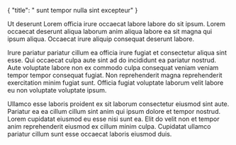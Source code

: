 {
  "title": " sunt tempor nulla sint excepteur"
}

Ut deserunt Lorem officia irure occaecat labore labore do sit ipsum. Lorem occaecat deserunt aliqua laborum anim aliqua labore ea sit magna qui ipsum aliqua. Occaecat irure aliquip consequat deserunt labore.

Irure pariatur pariatur cillum ea officia irure fugiat et consectetur aliqua sint esse. Qui occaecat culpa aute sint ad do incididunt ea pariatur nostrud. Aute voluptate labore non ex commodo culpa consequat veniam veniam tempor tempor consequat fugiat. Non reprehenderit magna reprehenderit exercitation minim fugiat sunt. Officia fugiat voluptate laborum velit labore eu non voluptate voluptate ipsum.

Ullamco esse laboris proident ex sit laborum consectetur eiusmod sint aute. Pariatur ea ea cillum cillum sint anim qui ipsum dolore et tempor nostrud. Lorem cupidatat eiusmod eu esse nisi sunt ea. Elit do velit non et tempor anim reprehenderit eiusmod ex cillum minim culpa. Cupidatat ullamco pariatur cillum sunt esse occaecat laboris eiusmod duis.